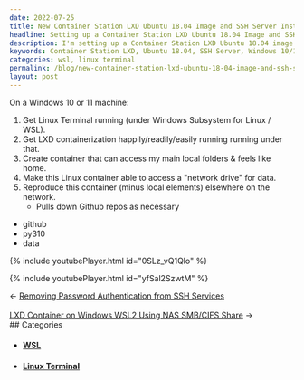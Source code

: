 ```yaml
---
date: 2022-07-25
title: New Container Station LXD Ubuntu 18.04 Image and SSH Server Install
headline: Setting up a Container Station LXD Ubuntu 18.04 Image and SSH Server on Windows 10 or 11
description: I'm setting up a Container Station LXD Ubuntu 18.04 image and SSH server on my Windows 10 or 11 machine. I'll get Linux Terminal running under Windows Subsystem for Linux / WSL, then get LXD containerization running. I'll create a container that accesses my main local folders and feels like home, and make this Linux container able to access a 'network drive' for data. Finally, I'll reproduce this container to make it easy for others to set up their own.
keywords: Container Station LXD, Ubuntu 18.04, SSH Server, Windows 10/11, Linux Terminal, WSL, LXD Containerization, Local Folders, Network Drive, Reproduce Container
categories: wsl, linux terminal
permalink: /blog/new-container-station-lxd-ubuntu-18-04-image-and-ssh-server-install/
layout: post
---
```



On a Windows 10 or 11 machine:

1. Get Linux Terminal running (under Windows Subsystem for Linux / WSL).
2. Get LXD containerization happily/readily/easily running running under that.
3. Create container that can access my main local folders & feels like home.
4. Make this Linux container able to access a "network drive" for data.
5. Reproduce this container (minus local elements) elsewhere on the network.
   - Pulls down Github repos as necessary

- github
- py310
- data

{% include youtubePlayer.html id="0SLz_vQ1Qlo" %}

{% include youtubePlayer.html id="yfSal2SzwtM" %}


<div class="post-nav"><div class="post-nav-prev"><span class="arrow">&larr;&nbsp;</span><a href="/blog/removing-password-authentication-from-ssh-services">Removing Password Authentication from SSH Services</a></div> &nbsp; <div class="post-nav-next"><a href="/blog/lxd-container-on-windows-wsl2-using-nas-smb-cifs-share">LXD Container on Windows WSL2 Using NAS SMB/CIFS Share</a><span class="arrow">&nbsp;&rarr;</span></div></div>
## Categories

<ul>
<li><h4><a href='/wsl/'>WSL</a></h4></li>
<li><h4><a href='/linux-terminal/'>Linux Terminal</a></h4></li></ul>